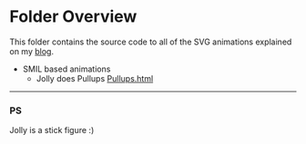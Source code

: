 # Folder Overview
This folder contains the source code to all of the SVG animations explained on my [blog](https://originalcodingcult.blogspot.com/).

- SMIL based animations
  - Jolly does Pullups [Pullups.html](https://github.com/Shubhkarman-Singh-Sandhu/Blog-Projects/blob/main/SVG%20Animation/Pullups.html)
---
### PS
Jolly is a stick figure :)
